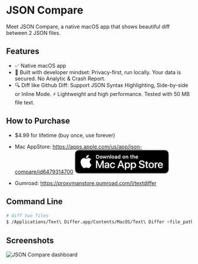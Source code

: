 # JSON Compare
Meet JSON Compare, a native macOS app that shows beautiful diff between 2 JSON files.

## Features
- ✅ Native macOS app
- 🔐 Built with developer mindset: Privacy-first, run locally. Your data is secured. No Analytic & Crash Report.
- 🔍 Diff like Github Diff: Support JSON Syntax Highlighting, Side-by-side or Inline Mode.
⚡️ Lightweight and high performance. Tested with 50 MB file text.

## How to Purchase
- $4.99 for lifetime (buy once, use forever)
- Mac AppStore: https://apps.apple.com/us/app/json-compare/id6479314700
![Download from MacAppStore](./assets/download_Mac_AppStore.png)

- Gumroad: https://proxymanstore.gumroad.com/l/textdiffer

## Command Line
```sh
# diff two files
$ /Applications/Text\ Differ.app/Contents/MacOS/Text\ Differ <file_path> <file_path>
```

## Screenshots
![JSON Compare dashboard](https://github.com/ProxymanApp/Text-Differ/assets/5878421/632958d1-e948-4f28-957e-5b12b8337ff6)
